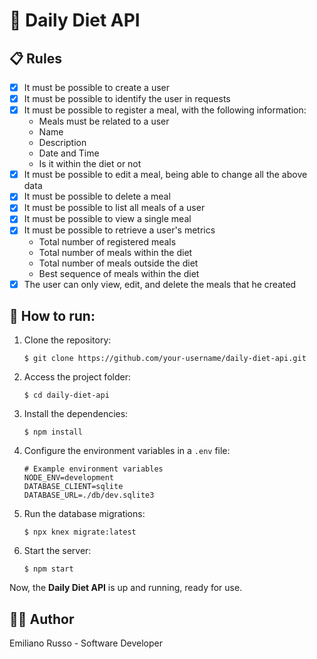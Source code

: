 


# 🍏 **Daily Diet API**


## 📋 **Rules**

- [x] It must be possible to create a user 
- [x] It must be possible to identify the user in requests 
- [x] It must be possible to register a meal, with the following information:
  - Meals must be related to a user 
  - Name 
  - Description 
  - Date and Time 
  - Is it within the diet or not 
- [x] It must be possible to edit a meal, being able to change all the above data 
- [x] It must be possible to delete a meal 
- [x] It must be possible to list all meals of a user 
- [x] It must be possible to view a single meal 
- [x] It must be possible to retrieve a user's metrics 
  - Total number of registered meals 
  - Total number of meals within the diet 
  - Total number of meals outside the diet
  - Best sequence of meals within the diet 
- [x] The user can only view, edit, and delete the meals that he created

## 🚀 **How to run:**

1. Clone the repository:

   ```shell
   $ git clone https://github.com/your-username/daily-diet-api.git
   ```

2. Access the project folder:

   ```shell
   $ cd daily-diet-api
   ```

3. Install the dependencies:

   ```shell
   $ npm install
   ```

4. Configure the environment variables in a `.env` file:

   ```shell
   # Example environment variables
   NODE_ENV=development
   DATABASE_CLIENT=sqlite
   DATABASE_URL=./db/dev.sqlite3
   ```

5. Run the database migrations:

   ```shell
   $ npx knex migrate:latest
   ```

6. Start the server:

   ```shell
   $ npm start
   ```

Now, the **Daily Diet API** is up and running, ready for use.

##  👨‍💻 **Author**

Emiliano Russo - Software Developer



